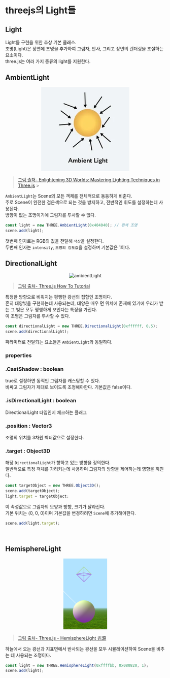 # threejs의 Light들

## Light

Light들 구현을 위한 추상 기본 클래스.<br/>
조명(Light)은 장면에 조명을 추가하여 그림자, 반사, 그리고 장면의 렌더링을 조절하는 요소이다.<br/>
three.js는 여러 가지 종류의 light를 지원한다.

## AmbientLight

<p align="center">
  <img src="./Images/AmbientLight.png" alt="ambientLight">
</p>

> [그림 출처- Enlightening 3D Worlds: Mastering Lighting Techniques in Three.js](https://medium.com/@althafkhanbecse/title-enlightening-3d-worlds-mastering-lighting-techniques-in-three-js-c860caa8cdcf) > <br/>

`AmbientLight`는 Scene의 모든 객체를 전체적으로 동등하게 비춘다.<br/>
주로 Scene이 완전한 검은색으로 되는 것을 방지하고, 전반적인 휘도를 설정하는데 사용된다.<br/>
방향이 없는 조명이기에 그림자를 투사할 수 없다.<br/>

```js
const light = new THREE.AmbientLight(0x404040); // 흰색 조명
scene.add(light);
```

첫번째 인자로는 RGB의 값을 전달해 `색상`을 설정한다.<br/>
두번째 인자는 `intensity`, `조명의 강도값`을 설정하며 기본값은 1이다.<br/>

## DirectionalLight

<p align="center">
  <img src="https://blogger.googleusercontent.com/img/b/R29vZ2xl/AVvXsEhVO_k0cJJJMjBouEPizIcmImLcx5EMKGJ3hskAMkwaN43Uujm8YhCO3pbyPBNRQzOd_yijLJ_p6rgMsLLrhqt0VAiMl46Zl_feltlsdzj-BeSBwMDaqTevPj8Mnyrt55C7q23X9-OEi98/s320/shadow1.png" alt="ambientLight">
</p>

> [그림 출처- Three.js How To Tutorial](https://danni-three.blogspot.com/2013/09/threejs-shadows.html)

특정한 방향으로 비춰지는 평행한 광선의 집합인 조명이다.<br/>
흔히 태양빛을 구현하는데 사용되는데, 태양은 매우 먼 위치에 존재해 있기에 우리가 받는 그 빛은 모두 평행하게 보인다는 특징을 가진다.<br/>
이 조명은 그림자를 투사할 수 있다.<br/>

```js
const directionalLight = new THREE.DirectionalLight(0xffffff, 0.5);
scene.add(directionalLight);
```

파라미터로 전달되는 요소들은 `AmbientLight`와 동일하다.

### properties

### .CastShadow : boolean

true로 설정하면 동적인 그림자를 캐스팅할 수 있다.<br/> 비싸고 그림자가 제대로 보이도록 조정해야한다. 기본값은 false이다.

### .isDirectionalLight : boolean

DirectionalLight 타입인지 체크하는 플래그

### .position : Vector3

조명의 위치를 3차원 벡터값으로 설정한다.

### .target : Object3D

해당 `DirectionalLight`가 향하고 있는 방향을 정의한다.<br/>
일반적으로 특정 객체를 가리키는데 사용하며 그림자의 방향을 제어하는데 영향을 끼친다.<br/>

```js
const targetObject = new THREE.Object3D();
scene.add(targetObject);
light.target = targetObject;
```

이 속성값으로 그림자의 모양과 방향, 크기가 달라진다.<br/>
기본 위치는 (0, 0, 0)이며 기본값을 변경하려면 `Scene`에 추가해야한다.

```js
scene.add(light.target);
```

<br/>

## HemisphereLight

<p align="center">
  <img src="./Images/HemiSphereLight.png">
</p>

> [그림 출처- Three.js - HemisphereLight 光源](https://blog.csdn.net/ithanmang/article/details/81331174)

하늘에서 오는 광선과 지표면에서 반사되는 광선을 모두 시뮬레이션하여 Scene을 비추는 데 사용되는 조명이다.<br/>

```js
const light = new THREE.HemisphereLight(0xffffbb, 0x080820, 1);
scene.add(light);
```
